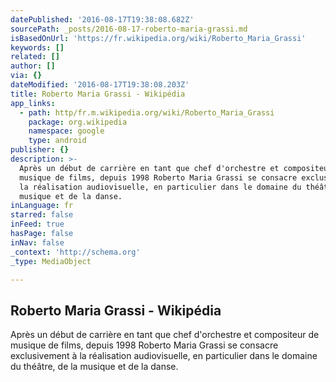 ```yaml
---
datePublished: '2016-08-17T19:38:08.682Z'
sourcePath: _posts/2016-08-17-roberto-maria-grassi.md
isBasedOnUrl: 'https://fr.wikipedia.org/wiki/Roberto_Maria_Grassi'
keywords: []
related: []
author: []
via: {}
dateModified: '2016-08-17T19:38:08.203Z'
title: Roberto Maria Grassi - Wikipédia
app_links:
  - path: http/fr.m.wikipedia.org/wiki/Roberto_Maria_Grassi
    package: org.wikipedia
    namespace: google
    type: android
publisher: {}
description: >-
  Après un début de carrière en tant que chef d'orchestre et compositeur de
  musique de films, depuis 1998 Roberto Maria Grassi se consacre exclusivement à
  la réalisation audiovisuelle, en particulier dans le domaine du théâtre, de la
  musique et de la danse.
inLanguage: fr
starred: false
inFeed: true
hasPage: false
inNav: false
_context: 'http://schema.org'
_type: MediaObject

---
```

<article style=""><h1>Roberto Maria Grassi - Wikipédia</h1><p>Après un début de carrière en tant que chef d'orchestre et compositeur de musique de films, depuis 1998 Roberto Maria Grassi se consacre exclusivement à la réalisation audiovisuelle, en particulier dans le domaine du théâtre, de la musique et de la danse.</p></article>